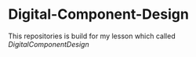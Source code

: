 # Digital-Component-Design
This repositories is build for my lesson which called $Digital Component Design$

